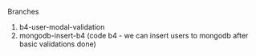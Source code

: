 Branches

1. b4-user-modal-validation
2. mongodb-insert-b4 (code b4 - we can insert users to mongodb after basic validations done)